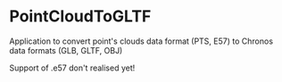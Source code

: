 # PointCloudToGLTF
Application to convert point's clouds data format (PTS, E57) to Chronos data formats (GLB, GLTF, OBJ)

Support of .e57 don't realised yet!
